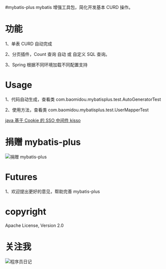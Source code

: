 #mybatis-plus 
mybatis 增强工具包，简化开发基本 CURD 操作。



功能
===========
1、单表 CURD 自动完成

2、分页插件，Count 查询 自动 或 自定义 SQL 查询。

3、Spring 根据不同环境加载不同配置支持


Usage
===========
1、代码自动生成，查看类
com.baomidou.mybatisplus.test.AutoGeneratorTest

2、使用方法，查看类
com.baomidou.mybatisplus.test.UserMapperTest


[java 基于 Cookie 的 SSO 中间件 kisso](http://git.oschina.net/juapk/kisso)


捐赠 mybatis-plus
====================
![捐赠 mybatis-plus](http://git.oschina.net/uploads/images/2015/1222/211207_0acab44e_12260.png "支持一下mybatis-plus")


Futures
====================
1、欢迎提出更好的意见，帮助完善 mybatis-plus 

copyright
====================
Apache License, Version 2.0


关注我
====================
![程序员日记](http://git.oschina.net/uploads/images/2016/0121/093728_1bc1658f_12260.png "程序员日记")